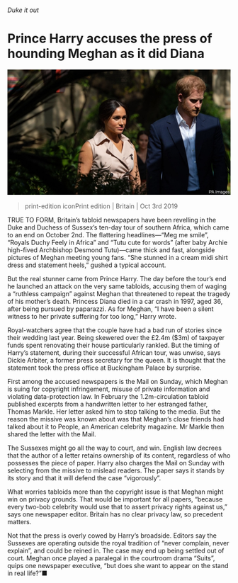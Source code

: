###### Duke it out

# Prince Harry accuses the press of hounding Meghan as it did Diana 

![image](images/20191005_brp501.jpg) 

> print-edition iconPrint edition | Britain | Oct 3rd 2019 

TRUE TO FORM, Britain’s tabloid newspapers have been revelling in the Duke and Duchess of Sussex’s ten-day tour of southern Africa, which came to an end on October 2nd. The flattering headlines—“Meg me smile”, “Royals Duchy Feely in Africa” and “Tutu cute for words” (after baby Archie high-fived Archbishop Desmond Tutu)—came thick and fast, alongside pictures of Meghan meeting young fans. “She stunned in a cream midi shirt dress and statement heels,” gushed a typical account. 

But the real stunner came from Prince Harry. The day before the tour’s end he launched an attack on the very same tabloids, accusing them of waging a “ruthless campaign” against Meghan that threatened to repeat the tragedy of his mother’s death. Princess Diana died in a car crash in 1997, aged 36, after being pursued by paparazzi. As for Meghan, “I have been a silent witness to her private suffering for too long,” Harry wrote. 

Royal-watchers agree that the couple have had a bad run of stories since their wedding last year. Being skewered over the £2.4m ($3m) of taxpayer funds spent renovating their house particularly rankled. But the timing of Harry’s statement, during their successful African tour, was unwise, says Dickie Arbiter, a former press secretary for the queen. It is thought that the statement took the press office at Buckingham Palace by surprise. 

First among the accused newspapers is the Mail on Sunday, which Meghan is suing for copyright infringement, misuse of private information and violating data-protection law. In February the 1.2m-circulation tabloid published excerpts from a handwritten letter to her estranged father, Thomas Markle. Her letter asked him to stop talking to the media. But the reason the missive was known about was that Meghan’s close friends had talked about it to People, an American celebrity magazine. Mr Markle then shared the letter with the Mail. 

The Sussexes might go all the way to court, and win. English law decrees that the author of a letter retains ownership of its content, regardless of who possesses the piece of paper. Harry also charges the Mail on Sunday with selecting from the missive to mislead readers. The paper says it stands by its story and that it will defend the case “vigorously”. 

What worries tabloids more than the copyright issue is that Meghan might win on privacy grounds. That would be important for all papers, “because every two-bob celebrity would use that to assert privacy rights against us,” says one newspaper editor. Britain has no clear privacy law, so precedent matters. 

Not that the press is overly cowed by Harry’s broadside. Editors say the Sussexes are operating outside the royal tradition of “never complain, never explain”, and could be reined in. The case may end up being settled out of court. Meghan once played a paralegal in the courtroom drama “Suits”, quips one newspaper executive, “but does she want to appear on the stand in real life?”■ 

